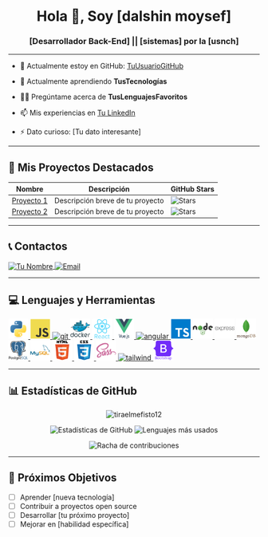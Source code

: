 
<h1 align="center">Hola 👋, Soy [dalshin moysef]</h1>
<h3 align="center">[Desarrollador Back-End] || [sistemas] por la [usnch]</h3>

---

- 🔭 Actualmente estoy en GitHub: [TuUsuarioGitHub](https://github.com/TuUsuarioGitHub)

- 🌱 Actualmente aprendiendo **TusTecnologías**

- 👨‍💻 Pregúntame acerca de **TusLenguajesFavoritos**

- 📫 Mis experiencias en [Tu LinkedIn](https://www.linkedin.com/in/tu-linkedin/)

- ⚡ Dato curioso: [Tu dato interesante]

---

## 🚀 Mis Proyectos Destacados

| **Nombre** | **Descripción** | **GitHub Stars** |
|------------|-----------------|------------------|
| [Proyecto 1](https://github.com/tuusuario/proyecto1) | Descripción breve de tu proyecto | ![Stars](https://img.shields.io/github/stars/tuusuario/proyecto1) |
| [Proyecto 2](https://github.com/tuusuario/proyecto2) | Descripción breve de tu proyecto | ![Stars](https://img.shields.io/github/stars/tuusuario/proyecto2) |

---

## 📞 Contactos

<p align="left">
<a href="https://www.linkedin.com/in/tu-linkedin" target="_blank">
  <img align="center" src="https://raw.githubusercontent.com/rahuldkjain/github-profile-readme-generator/master/src/images/icons/Social/linked-in-alt.svg" alt="Tu Nombre" height="30" width="40"/>
</a>
<a href="mailto:tu@email.com" target="_blank">
  <img align="center" src="https://img.icons8.com/color/48/000000/gmail.png" alt="Email" height="30" width="40"/>
</a>
</p>

---

## 💻 Lenguajes y Herramientas

<p align="left">
  <!-- Ejemplos de iconos - personaliza según tus tecnologías -->
  <a href="https://www.python.org/" target="_blank" rel="noreferrer">
    <img src="https://raw.githubusercontent.com/devicons/devicon/master/icons/python/python-original.svg" alt="python" width="40" height="40"/>
  </a>
  <a href="https://developer.mozilla.org/en-US/docs/Web/JavaScript" target="_blank" rel="noreferrer">
    <img src="https://raw.githubusercontent.com/devicons/devicon/master/icons/javascript/javascript-original.svg" alt="javascript" width="40" height="40"/>
  </a>
  <a href="https://git-scm.com/" target="_blank" rel="noreferrer">
    <img src="https://www.vectorlogo.zone/logos/git-scm/git-scm-icon.svg" alt="git" width="40" height="40"/>
  </a>
  <a href="https://www.docker.com/" target="_blank" rel="noreferrer">
    <img src="https://raw.githubusercontent.com/devicons/devicon/master/icons/docker/docker-original-wordmark.svg" alt="docker" width="40" height="40"/>
  </a>
  <a href="https://reactjs.org/" target="_blank" rel="noreferrer">
    <img src="https://raw.githubusercontent.com/devicons/devicon/master/icons/react/react-original-wordmark.svg" alt="react" width="40" height="40"/>
  </a>
  <a href="https://vuejs.org/" target="_blank" rel="noreferrer">
    <img src="https://raw.githubusercontent.com/devicons/devicon/master/icons/vuejs/vuejs-original-wordmark.svg" alt="vuejs" width="40" height="40"/>
  </a>
  <a href="https://angular.io" target="_blank" rel="noreferrer">
    <img src="https://angular.io/assets/images/logos/angular/angular.svg" alt="angular" width="40" height="40"/>
  </a>
  <a href="https://www.typescriptlang.org/" target="_blank" rel="noreferrer">
    <img src="https://raw.githubusercontent.com/devicons/devicon/master/icons/typescript/typescript-original.svg" alt="typescript" width="40" height="40"/>
  </a>
  <a href="https://nodejs.org" target="_blank" rel="noreferrer">
    <img src="https://raw.githubusercontent.com/devicons/devicon/master/icons/nodejs/nodejs-original-wordmark.svg" alt="nodejs" width="40" height="40"/>
  </a>
  <a href="https://expressjs.com" target="_blank" rel="noreferrer">
    <img src="https://raw.githubusercontent.com/devicons/devicon/master/icons/express/express-original-wordmark.svg" alt="express" width="40" height="40"/>
  </a>
  <a href="https://www.mongodb.com/" target="_blank" rel="noreferrer">
    <img src="https://raw.githubusercontent.com/devicons/devicon/master/icons/mongodb/mongodb-original-wordmark.svg" alt="mongodb" width="40" height="40"/>
  </a>
  <a href="https://www.postgresql.org" target="_blank" rel="noreferrer">
    <img src="https://raw.githubusercontent.com/devicons/devicon/master/icons/postgresql/postgresql-original-wordmark.svg" alt="postgresql" width="40" height="40"/>
  </a>
  <a href="https://www.mysql.com/" target="_blank" rel="noreferrer">
    <img src="https://raw.githubusercontent.com/devicons/devicon/master/icons/mysql/mysql-original-wordmark.svg" alt="mysql" width="40" height="40"/>
  </a>
  <a href="https://www.w3.org/html/" target="_blank" rel="noreferrer">
    <img src="https://raw.githubusercontent.com/devicons/devicon/master/icons/html5/html5-original-wordmark.svg" alt="html5" width="40" height="40"/>
  </a>
  <a href="https://www.w3schools.com/css/" target="_blank" rel="noreferrer">
    <img src="https://raw.githubusercontent.com/devicons/devicon/master/icons/css3/css3-original-wordmark.svg" alt="css3" width="40" height="40"/>
  </a>
  <a href="https://sass-lang.com" target="_blank" rel="noreferrer">
    <img src="https://raw.githubusercontent.com/devicons/devicon/master/icons/sass/sass-original.svg" alt="sass" width="40" height="40"/>
  </a>
  <a href="https://tailwindcss.com/" target="_blank" rel="noreferrer">
    <img src="https://www.vectorlogo.zone/logos/tailwindcss/tailwindcss-icon.svg" alt="tailwind" width="40" height="40"/>
  </a>
  <a href="https://getbootstrap.com" target="_blank" rel="noreferrer">
    <img src="https://raw.githubusercontent.com/devicons/devicon/master/icons/bootstrap/bootstrap-plain-wordmark.svg" alt="bootstrap" width="40" height="40"/>
  </a>
  
  
  <!-- Agrega más tecnologías que uses -->
</p>

---

## 📊 Estadísticas de GitHub


<p align="center">
  <img src="https://komarev.com/ghpvc/?username=tiraelmefisto12&label=👀%20Profile%20Views&color=blue&style=for-the-badge" alt="tiraelmefisto12" />
</p>

<p align="center">
  <img src="https://github-readme-stats.vercel.app/api?username=tiraelmefisto12&show_icons=true&theme=radical&hide_border=true&include_all_commits=true" alt="Estadísticas de GitHub" height="180"/>
  <img src="https://github-readme-stats.vercel.app/api/top-langs/?username=tiraelmefisto12&layout=compact&theme=radical&hide_border=true&langs_count=8" alt="Lenguajes más usados" height="180"/>
</p>

<p align="center">
  <img src="https://streak-stats.demolab.com/?user=tiraelmefisto12&theme=dark&date_format=M%20j%5B%2C%20Y%5D&fire=DD2727" alt="Racha de contribuciones" height="180"/>
</p>




---

## 🎯 Próximos Objetivos

- [ ] Aprender [nueva tecnología]
- [ ] Contribuir a proyectos open source
- [ ] Desarrollar [tu próximo proyecto]
- [ ] Mejorar en [habilidad específica]

<!--
**TuUsuarioGitHub/TuUsuarioGitHub** es un repositorio especial porque su `README.md` aparece en tu perfil de GitHub.

Aquí hay algunas ideas para comenzar:

- 🔭 Actualmente estoy trabajando en ...
- 🌱 Actualmente estoy aprendiendo ...
- 👯 Estoy buscando colaborar en ...
- 🤔 Estoy buscando ayuda con ...
- 💬 Pregúntame sobre ...
- 📫 Cómo contactarme: ...
- 😄 Pronombres: ...
- ⚡ Dato curioso: ...

-->





